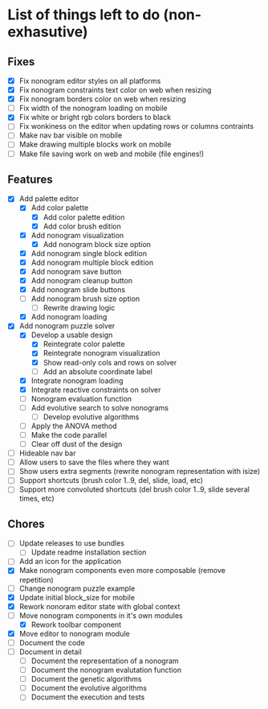 # List of things left to do (non-exhasutive)

## Fixes

- [X] Fix nonogram editor styles on all platforms
- [X] Fix nonogram constraints text color on web when resizing
- [X] Fix nonogram borders color on web when resizing
- [ ] Fix width of the nonogram loading on mobile
- [X] Fix white or bright rgb colors borders to black
- [ ] Fix wonkiness on the editor when updating rows or columns contraints
- [ ] Make nav bar visible on mobile
- [ ] Make drawing multiple blocks work on mobile
- [ ] Make file saving work on web and mobile (file engines!)

## Features

- [X] Add palette editor
    + [X] Add color palette 
        * [X] Add color palette edition
        * [X] Add color brush edition
    + [X] Add nonogram visualization
        * [X] Add nonogram block size option
    + [X] Add nonogram single block edition
    + [X] Add nonogram multiple block edition
    + [X] Add nonogram save button
    + [X] Add nonogram cleanup button
    + [X] Add nonogram slide buttons
    + [ ] Add nonogram brush size option
        * [ ] Rewrite drawing logic
    + [X] Add nonogram loading
- [X] Add nonogram puzzle solver
    + [X] Develop a usable design
        * [X] Reintegrate color palette
        * [X] Reintegrate nonogram visualization
        * [X] Show read-only cols and rows on solver
        * [ ] Add an absolute coordinate label
    + [X] Integrate nonogram loading
    + [X] Integrate reactive constraints on solver
    + [ ] Nonogram evaluation function
    + [ ] Add evolutive search to solve nonograms
        * [ ] Develop evolutive algorithms
    + [ ] Apply the ANOVA method
    + [ ] Make the code parallel
    + [ ] Clear off dust of the design
- [ ] Hideable nav bar
- [ ] Allow users to save the files where they want
- [ ] Show users extra segments (rewrite nonogram representation with isize)
- [ ] Support shortcuts (brush color 1..9, del, slide, load, etc)
- [ ] Support more convoluted shortcuts (del brush color 1..9, slide several times, etc)

## Chores

- [ ] Update releases to use bundles
    + [ ] Update readme installation section
- [ ] Add an icon for the application
- [X] Make nonogram components even more composable (remove repetition)
- [ ] Change nonogram puzzle example
- [X] Update initial block_size for mobile
- [X] Rework nonoram editor state with global context
- [ ] Move nonogram components in it's own modules
    + [X] Rework toolbar component
- [x] Move editor to nonogram module
- [ ] Document the code
- [ ] Document in detail
    + [ ] Document the representation of a nonogram
    + [ ] Document the nonogram evalutation function
    + [ ] Document the genetic algorithms
    + [ ] Document the evolutive algorithms
    + [ ] Document the execution and tests
